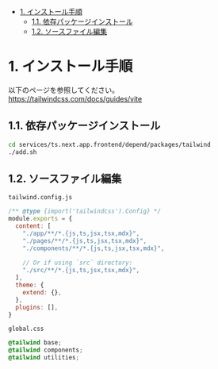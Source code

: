 - [1. インストール手順](#1-インストール手順)
  - [1.1. 依存パッケージインストール](#11-依存パッケージインストール)
  - [1.2. ソースファイル編集](#12-ソースファイル編集)


# 1. インストール手順

以下のページを参照してください。  
https://tailwindcss.com/docs/guides/vite

## 1.1. 依存パッケージインストール

```sh
cd services/ts.next.app.frontend/depend/packages/tailwind
./add.sh
```

## 1.2. ソースファイル編集

`tailwind.config.js`

```javascript
/** @type {import('tailwindcss').Config} */
module.exports = {
  content: [
    "./app/**/*.{js,ts,jsx,tsx,mdx}",
    "./pages/**/*.{js,ts,jsx,tsx,mdx}",
    "./components/**/*.{js,ts,jsx,tsx,mdx}",
 
    // Or if using `src` directory:
    "./src/**/*.{js,ts,jsx,tsx,mdx}",
  ],
  theme: {
    extend: {},
  },
  plugins: [],
}
```

`global.css`

```css
@tailwind base;
@tailwind components;
@tailwind utilities;
```
